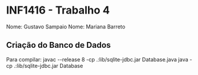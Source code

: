 # INF1416 - Trabalho 4
Nome: Gustavo Sampaio
Nome: Mariana Barreto

## Criação do Banco de Dados

Para compilar:
javac --release 8 -cp .:lib/sqlite-jdbc.jar Database.java
java -cp .:lib/sqlite-jdbc.jar Database

